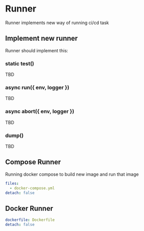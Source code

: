 # Runner

Runner implements new way of running ci/cd task

## Implement new runner

Runner should implement this:

### static test()

TBD

### async run({ env, logger })

TBD

### async abort({ env, logger })

TBD

### dump()

TBD

## Compose Runner

Running docker compose to build new image and run that image

```yml
files:
  - docker-compose.yml
detach: false
```

## Docker Runner

```yml
dockerfile: Dockerfile
detach: false
```
